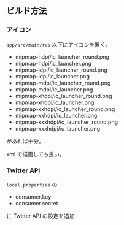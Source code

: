## ビルド方法

### アイコン

`app/src/main/res` 以下にアイコンを置く。

- mipmap-hdpi/ic_launcher_round.png
- mipmap-hdpi/ic_launcher.png
- mipmap-ldpi/ic_launcher_round.png
- mipmap-ldpi/ic_launcher.png
- mipmap-mdpi/ic_launcher_round.png
- mipmap-mdpi/ic_launcher.png
- mipmap-xhdpi/ic_launcher_round.png
- mipmap-xhdpi/ic_launcher.png
- mipmap-xxhdpi/ic_launcher_round.png
- mipmap-xxhdpi/ic_launcher.png
- mipmap-xxxhdpi/ic_launcher_round.png
- mipmap-xxxhdpi/ic_launcher.png

があれば十分。

xml で描画しても良い。

### Twitter API

`local.properties` の

- consumer.key
- consumer.secret

に Twitter API の設定を追加